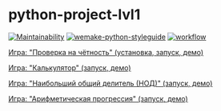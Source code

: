 # python-project-lvl1

[![Maintainability](https://api.codeclimate.com/v1/badges/a99a88d28ad37a79dbf6/maintainability)](https://codeclimate.com/github/codeclimate/codeclimate/maintainability)
[![wemake-python-styleguide](https://img.shields.io/badge/style-wemake-000000.svg)](https://github.com/wemake-services/wemake-python-styleguide)
[![workflow](https://github.com/DzmitrySha/python-project-lvl1/actions/workflows/github-actions-demo.yml/badge.svg)](https://github.com/DzmitrySha/python-project-lvl1/actions/workflows/github-actions-demo.yml)

[Игра: "Проверка на чётность" (установка, запуск, демо)](https://asciinema.org/a/Afvk1y0amcGF00hnfd56tIarr)

[Игра: "Калькулятор" (запуск, демо)](https://asciinema.org/a/pqKUhmJqKEpKJndJoNYaM5Qly)

[Игра: "Наибольший общий делитель (НОД)" (запуск, демо)](https://asciinema.org/a/UAOdB4EiZsYCDfI2tcUBEDpsh)

[Игра: "Арифметическая прогрессия" (запуск, демо)](https://asciinema.org/a/XpSGjCxev02AL29nGIEM4MO1J)